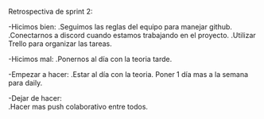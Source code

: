 Retrospectiva de sprint 2:

-Hicimos bien: 
.Seguimos las reglas del equipo para manejar github.
.Conectarnos a discord cuando estamos trabajando en el proyecto.
.Utilizar Trello para organizar las tareas.

-Hicimos mal: 
.Ponernos al día con la teoria tarde.

-Empezar a hacer: 
.Estar al día con la teoria. Poner 1 día mas a la semana para daily.

-Dejar de hacer:  
.Hacer mas push colaborativo entre todos.